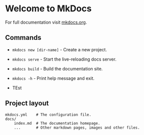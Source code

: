 # Welcome to MkDocs

For full documentation visit [mkdocs.org](https://www.mkdocs.org).

## Commands

* `mkdocs new [dir-name]` - Create a new project.
* `mkdocs serve` - Start the live-reloading docs server.
* `mkdocs build` - Build the documentation site.
* `mkdocs -h` - Print help message and exit.

* TEst

## Project layout

    mkdocs.yml    # The configuration file.
    docs/
        index.md  # The documentation homepage.
        ...       # Other markdown pages, images and other files.

